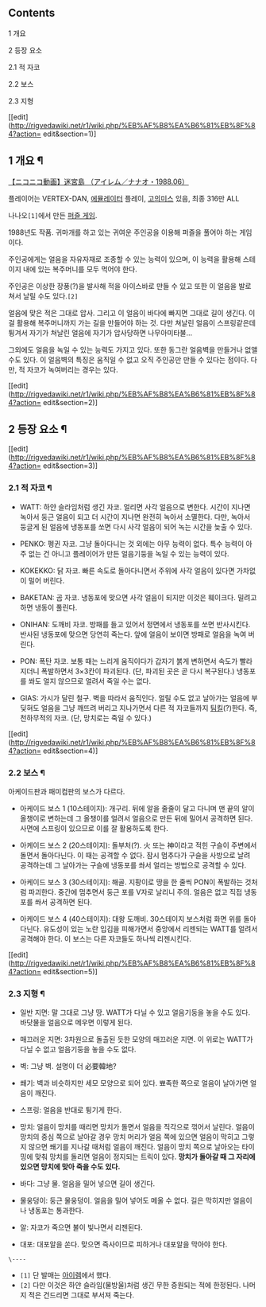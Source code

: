 ## Contents

    

1 개요

2 등장 요소

    

2.1 적 자코

2.2 보스

2.3 지형

[[edit](http://rigvedawiki.net/r1/wiki.php/%EB%AF%B8%EA%B6%81%EB%8F%84?action=
edit&section=1)]

## 1 개요 ¶

<a href="http://www.nicovideo.jp/watch/sm6776491">【ニコニコ動画】迷宮島
（アイレム／ナナオ・1988.06）</a>  

플레이어는 VERTEX-DAN, [에뮬레이터](%EC%97%90%EB%AE%AC%EB%A0%88%EC%9D%B4%ED%84%B0.md)
플레이, [고의미스](%EA%B3%A0%EC%9D%98%EB%AF%B8%EC%8A%A4.md) 있음, 최종 316만 ALL

  

나나오`[1]`에서 만든 [퍼즐 게임](%ED%8D%BC%EC%A6%90%20%EA%B2%8C%EC%9E%84.md).

  

1988년도 작품. 귀마개를 하고 있는 귀여운 주인공을 이용해 퍼즐을 풀어야 하는 게임이다.

  

주인공에게는 얼음을 자유자재로 조종할 수 있는 능력이 있으며, 이 능력을 활용해 스테이지 내에 있는 복주머니를 모두 먹어야 한다.

  

주인공은 이상한 장풍(?)을 발사해 적을 아이스바로 만들 수 있고 또한 이 얼음을 발로 쳐서 날릴 수도 있다.`[2]`

  

얼음에 맞은 적은 그대로 압사. 그리고 이 얼음이 바다에 빠지면 그대로 길이 생긴다. 이걸 활용해 복주머니까지 가는 길을 만들어야 하는 것.
다만 쳐날린 얼음이 스프링같은데 튕겨서 자기가 쳐날린 얼음에 자기가 압사당하면 나무아미타불...

  

그외에도 얼음을 녹일 수 있는 능력도 가지고 있다. 또한 동그란 얼음벽을 만들거나 없앨 수도 있다. 이 얼음벽의 특징은 움직일 수 없고 오직
주인공만 만들 수 있다는 점이다. 다만, 적 자코가 녹여버리는 경우는 있다.

[[edit](http://rigvedawiki.net/r1/wiki.php/%EB%AF%B8%EA%B6%81%EB%8F%84?action=
edit&section=2)]

## 2 등장 요소 ¶

  

[[edit](http://rigvedawiki.net/r1/wiki.php/%EB%AF%B8%EA%B6%81%EB%8F%84?action=
edit&section=3)]

### 2.1 적 자코 ¶

  

  * WATT: 하얀 슬라임처럼 생긴 자코. 얼리면 사각 얼음으로 변한다. 시간이 지나면 녹아서 둥근 얼음이 되고 더 시간이 지나면 완전히 녹아서 소멸한다. 다만, 녹아서 둥글게 된 얼음에 냉동포를 쏘면 다시 사각 얼음이 되어 녹는 시간을 늦출 수 있다.  

  * PENKO: 펭귄 자코. 그냥 돌아다니는 것 외에는 아무 능력이 없다. 특수 능력이 아주 없는 건 아니고 플레이어가 만든 얼음기둥을 녹일 수 있는 능력이 있다.  

  * KOKEKKO: 닭 자코. 빠른 속도로 돌아다니면서 주위에 사각 얼음이 있다면 가차없이 밀어 버린다.  

  * BAKETAN: 곰 자코. 냉동포에 맞으면 사각 얼음이 되지만 이것은 훼이크다. 밀려고 하면 냉동이 풀린다.  

  * ONIHAN: 도깨비 자코. 방패를 들고 있어서 정면에서 냉동포를 쏘면 반사시킨다. 반사된 냉동포에 맞으면 당연히 죽는다. 앞에 얼음이 보이면 방패로 얼음을 녹여 버린다.  

  * PON: 폭탄 자코. 보통 때는 느리게 움직이다가 갑자기 붉게 변하면서 속도가 빨라지더니 폭발하면서 3×3칸이 파괴된다. (단, 파괴된 곳은 곧 다시 복구된다.) 냉동포를 쏴도 얼지 않으므로 얼려서 죽일 수는 없다.  

  * GIAS: 가시가 달린 철구. 벽을 따라서 움직인다. 얼릴 수도 없고 날아가는 얼음에 부딪혀도 얼음을 그냥 깨뜨려 버리고 지나가면서 다른 적 자코들까지 [팀킬](%ED%8C%80%ED%82%AC.md)(?)한다. 즉, 천하무적의 자코. (단, 망치로는 죽일 수 있다.)  

[[edit](http://rigvedawiki.net/r1/wiki.php/%EB%AF%B8%EA%B6%81%EB%8F%84?action=
edit&section=4)]

### 2.2 보스 ¶

아케이드판과 패미컴판의 보스가 다르다.

  

  * 아케이드 보스 1 (10스테이지): 개구리. 뒤에 알을 줄줄이 달고 다니며 맨 끝의 알이 올챙이로 변하는데 그 올챙이를 얼려서 얼음으로 만든 뒤에 밀어서 공격하면 된다. 사면에 스프링이 있으므로 이를 잘 활용하도록 한다.  

  * 아케이드 보스 2 (20스테이지): 돌부처(?). 火 또는 神이라고 적힌 구슬이 주변에서 돌면서 돌아다닌다. 이 때는 공격할 수 없다. 잠시 멈추다가 구슬을 사방으로 날려 공격하는데 그 날아가는 구슬에 냉동포를 쏴서 얼리는 방법으로 공격할 수 있다.  

  * 아케이드 보스 3 (30스테이지): 해골. 지팡이로 땅을 한 줄씩 PON이 폭발하는 것처럼 파괴한다. 중간에 멈추면서 둥근 포를 V자로 날리니 주의. 얼음은 없고 직접 냉동포를 쏴서 공격하면 된다.  

  * 아케이드 보스 4 (40스테이지): 대왕 도깨비. 30스테이지 보스처럼 화면 위를 돌아다닌다. 유도성이 있는 노란 입김을 피해가면서 중앙에서 리젠되는 WATT를 얼려서 공격해야 한다. 이 보스는 다른 자코들도 하나씩 리젠시킨다.  

[[edit](http://rigvedawiki.net/r1/wiki.php/%EB%AF%B8%EA%B6%81%EB%8F%84?action=
edit&section=5)]

### 2.3 지형 ¶

  * 일반 지면: 말 그대로 그냥 땅. WATT가 다닐 수 있고 얼음기둥을 놓을 수도 있다. 바닷물을 얼음으로 메우면 이렇게 된다.  

  * 매끄러운 지면: 3차원으로 돌출된 듯한 모양의 매끄러운 지면. 이 위로는 WATT가 다닐 수 없고 얼음기둥을 놓을 수도 없다.  

  * 벽: 그냥 벽. 설명이 더 必要韓地?  

  * 쐐기: 벽과 비슷하지만 세모 모양으로 되어 있다. 뾰족한 쪽으로 얼음이 날아가면 얼음이 깨진다.  

  * 스프링: 얼음을 반대로 튕기게 한다.  

  * 망치: 얼음이 망치를 때리면 망치가 돌면서 얼음을 직각으로 꺾어서 날린다. 얼음이 망치의 중심 쪽으로 날아갈 경우 망치 머리가 얼음 쪽에 있으면 얼음이 막히고 그렇지 않으면 쐐기를 지나갈 때처럼 얼음이 깨진다. 얼음이 망치 쪽으로 날아오는 타이밍에 맞춰 망치를 돌리면 얼음이 정지되는 트릭이 있다. **망치가 돌아갈 때 그 자리에 있으면 망치에 맞아 죽을 수도 있다.**  

  * 바다: 그냥 물. 얼음을 밀어 넣으면 길이 생긴다.  

  * 물웅덩이: 둥근 물웅덩이. 얼음을 밀어 넣어도 메울 수 없다. 길은 막히지만 얼음이나 냉동포는 통과한다.  

  * 알: 자코가 죽으면 불이 빛나면서 리젠된다.  

  * 대포: 대포알을 쏜다. 맞으면 즉사이므로 피하거나 대포알을 막아야 한다.  

`\----`

  * `[1]` 단 발매는 [아이렘](%EC%95%84%EC%9D%B4%EB%A0%98.md)에서 했다.
  * `[2]` 다만 이것은 하얀 슬라임(물방울)처럼 생긴 무한 증원되는 적에 한정된다. 나머지 적은 건드리면 그대로 부서져 죽는다.

